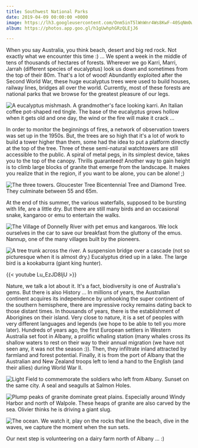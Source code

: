 ```yaml
---
title: Southwest National Parks
date: 2019-04-09 00:00:00 +0000
image: https://lh3.googleusercontent.com/Onm5inT5lWnWnr4Ws8KwF-40SqNm0wLH-ImvPsCvzpBWeGB0XZUFoLXVou69LGeTAb4Vvc7XBR8Svq5U5Pw7_XjNTAvm8p3PSWe-WQkhKPD3gF9UvLNh-OiBWAauou9YTx4X6ZxkTfU=w600
album: https://photos.app.goo.gl/h1gUwhphGRzQLEjJ6

---
```

When you say Australia, you think beach, desert and big red rock. Not exactly what we encounter this time :) ... We spent a week in the middle of tens of thousands of hectares of forests. Wherever we go Karri, Marri, Jarrah (different species of eucalyptus) look us down and sometimes from the top of their 80m. That's a lot of wood! Abundantly exploited after the Second World War, these huge eucalyptus trees were used to build houses, railway lines, bridges all over the world. Currently, most of these forests are national parks that we browse for the greatest pleasure of our legs.

![A eucalyptus mishmash. A grandmother's face looking karri. An Italian coffee pot-shaped red tingle. The base of the eucalyptus grows hollow when it gets old and one day, the wind or the fire will make it crack ... ](https://lh3.googleusercontent.com/a6joOd143z3AvRJIqp5XFLIbpWZ0NkCifTauZY6wNT_O8lf4Q1K5jINtl2zrAaV4ZyConkEbdt6tpFzoGqo8HcuCpXr5AO4eSP3RVuiwrQIjpsTwGLjRmBgmqJVPSAEH5hestoIuK-E=w600)

In order to monitor the beginnings of fires, a network of observation towers was set up in the 1950s. But, the trees are so high that it's a lot of work to build a tower higher than them, some had the idea to put a platform directly at the top of the tree. Three of these semi-natural watchtowers are still accessible to the public. A spiral of metal pegs, in its simplest device, takes you to the top of the canopy. Thrills guaranteed! Another way to gain height is to climb large blocks of granite that emerge from the landscape. It makes you realize that in the region, if you want to be alone, you can be alone! ;)

![The three towers. Gloucester Tree Bicentennial Tree and Diamond Tree. They culminate between 55 and 65m. ](https://lh3.googleusercontent.com/yqsimSavyHNP4IJ4u703c9rqow8yxm3VXUjp7WQ5-ovZ3FRPmj1sBf9Ys1W_skcwG0yIhM-24ENcVlwTpiI386VNwkhJwa1V2LYmOiED9bEaG-x_eVh5tG5ns9z4vyIY1BOoOZF5QMI=w600)

At the end of this summer, the various waterfalls, supposed to be bursting with life, are a little dry. But there are still many birds and an occasional snake, kangaroo or emu to entertain the walks.

![The Village of Donnelly River with pet emus and kangaroos. We lock ourselves in the car to save our breakfast from the gluttony of the emus. Nannup, one of the many villages built by the pioneers. ](https://lh3.googleusercontent.com/hT95YL1Pm1BSEgr4PVpxMi5V2wjYcumTzjHuxCo6FzqH3COkNk3YA_kzko_J7kYn4cI99U5dRayBLqdFR3Qr7nEGmH3B3peLqsB0sxXfECSCAY_OVbtmqLyeIpycypCF-4VZyIk-r7A=w600)

![A tree trunk across the river. A suspension bridge over a cascade (not so picturesque when it is almost dry.) Eucalyptus dried up in a lake. The large bird is a kookaburra (giant king hunter). ](https://lh3.googleusercontent.com/xQ1WUmDm6hxTeQZEuFzcVerJ4_zGTS9zJD7zINoUGWl1TUZF22tj9uSlgWC1DWO4EpKfaZ2b44N9wG0b7SOKjFN3dgpo7hEz8VEbINCPnh8T745hys4bjN4cLmF6FLPG6V4R5kVKFgw=w600)

{{< youtube Lu_EzJD8IjU >}}

Nature, we talk a lot about it. It's a fact, biodiversity is one of Australia's gems. But there is also History ... In millions of years, the Australian continent acquires its independence by unhooking the super continent of the southern hemisphere, there are impressive rocky remains dating back to those distant times. In thousands of years, there is the establishment of Aborigines on their island. Very close to nature, it is a set of peoples with very different languages ​​and legends (we hope to be able to tell you more later). Hundreds of years ago, the first European settlers in Western Australia set foot in Albany, a prolific whaling station (many whales cross its shallow waters to rest on their way to their annual migration (we have not seen any, it was not the season :)). Then, they infiltrate inland attracted by farmland and forest potential. Finally, it is from the port of Albany that the Australian and New Zealand troops left to lend a hand to the English (and their allies) during World War II.

![Light Field to commemorate the soldiers who left from Albany. Sunset on the same city. A seal and seagulls at Salmon Holes. ](https://lh3.googleusercontent.com/h5LpeDBvITrUyzlG3cup1n2FnXe-DgqhF9KJ2k6MuE6OedqjPO3mIExjzKSVr95r0XKVb45n8qv5QoWxRJ6myd97S185L7O94PooLFEMYLrSNYiubzZAkd96FzEZnjZP_GLFqJyrofg=w600)

![Plump peaks of granite dominate great plains. Especially around Windy Harbor and north of Walpole. These heaps of granite are also carved by the sea. Olivier thinks he is driving a giant slug. ](https://lh3.googleusercontent.com/X3glNL1WySGRGfKTo6XmTPIxp9Gfr8b8ePqRrmV4i7wknBQk1Qtd6thUmdZihI5Gy1b-Qq4BhHZPZZLHlxElJBMoKw90cKvvZnGIT8VLiOoZLUKsvaOHUlspvvOD7wvckG7gyDZcUrc=w600)

![The ocean. We watch it, play on the rocks that line the beach, dive in the waves, we capture the moment when the sun sets. ](https://lh3.googleusercontent.com/mumakpvvNAnn5wYY2ab2dXnQe0ne-1Tgq96xvyp_p1i6JWpUjjLuOUKs82D2v2OnFtiPeMUFzx4rMzSUfWXjFJyqfOCNehvkTx62qHOLRqU9R7WWSAD9-xcECU0IBbz9dcX1i_FZ7O4=w600)

Our next step is volunteering on a dairy farm north of Albany ... :)
